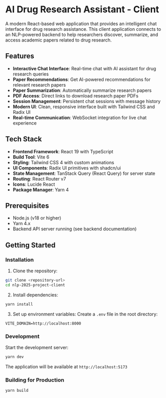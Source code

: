 # AI Drug Research Assistant - Client

A modern React-based web application that provides an intelligent chat interface for drug research assistance. This client application connects to an NLP-powered backend to help researchers discover, summarize, and access academic papers related to drug research.

## Features

- **Interactive Chat Interface**: Real-time chat with AI assistant for drug research queries
- **Paper Recommendations**: Get AI-powered recommendations for relevant research papers
- **Paper Summarization**: Automatically summarize research papers
- **PDF Access**: Direct links to download research paper PDFs
- **Session Management**: Persistent chat sessions with message history
- **Modern UI**: Clean, responsive interface built with Tailwind CSS and Radix UI
- **Real-time Communication**: WebSocket integration for live chat experience

## Tech Stack

- **Frontend Framework**: React 19 with TypeScript
- **Build Tool**: Vite 6
- **Styling**: Tailwind CSS 4 with custom animations
- **UI Components**: Radix UI primitives with shadcn/ui
- **State Management**: TanStack Query (React Query) for server state
- **Routing**: React Router v7
- **Icons**: Lucide React
- **Package Manager**: Yarn 4

## Prerequisites

- Node.js (v18 or higher)
- Yarn 4.x
- Backend API server running (see backend documentation)

## Getting Started

### Installation

1. Clone the repository:

```bash
git clone <repository-url>
cd nlp-2025-project-client
```

2. Install dependencies:

```bash
yarn install
```

3. Set up environment variables:
   Create a `.env` file in the root directory:

```env
VITE_DOMAIN=http://localhost:8000
```

### Development

Start the development server:

```bash
yarn dev
```

The application will be available at `http://localhost:5173`

### Building for Production

```bash
yarn build
```



